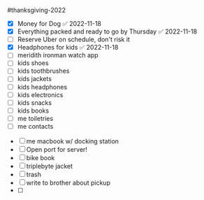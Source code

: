#thanksgiving-2022
- [x] Money for Dog ✅ 2022-11-18
- [x] Everything packed and ready to go by Thursday ✅ 2022-11-18
- [ ] Reserve Uber on schedule, don't risk it
- [x] Headphones for kids ✅ 2022-11-18
- [ ] meridith ironman watch app
- [ ] kids shoes
- [ ] kids toothbrushes
- [ ] kids jackets
- [ ] kids headphones
- [ ] kids electronics
- [ ] kids snacks
- [ ] kids books
- [ ] me toiletries
- [ ] me contacts
* [ ] me macbook w/ docking station
* [ ] Open port for server!
* [ ] bike book
* [ ] triplebyte jacket
* [ ] trash
* [ ] write to brother about pickup
* [ ] 